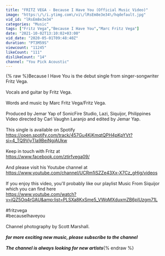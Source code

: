 ```yaml
---
title: "FRITZ VEGA - Because I Have You (Official Music Video)"
image: "https:\/\/i.ytimg.com\/vi\/lRsEm8e3e34\/hqdefault.jpg"
vid_id: "lRsEm8e3e34"
categories: "Music"
tags: ["Fritz Vega","Because I Have You","Marc Fritz Vega"]
date: "2021-10-02T13:10:02+03:00"
vid_date: "2020-05-01T09:48:40Z"
duration: "PT3M59S"
viewcount: "11245"
likeCount: "111"
dislikeCount: "14"
channel: "You Pick Acoustic"
---
```

{% raw %}Because I Have You is the debut single from singer-songwriter Fritz Vega.<br /><br />Vocals and guitar by Fritz Vega.  <br /><br />Words and music by Marc Fritz Vega/Fritz Vega.<br /><br />Produced by Jemar Yap of SonicFire Studio, Lazi, Siquijor, Philippines<br />Video directed by Carl Vaughn Laranjo and edited by Jemar Yap.<br /><br />This single is available on Spotify <br /><a rel="nofollow" target="blank" href="https://open.spotify.com/track/457Gu4KjKmqtQPH4pKpYVt?si=4_TQ9ViyTIa9BeiNgjAUkw">https://open.spotify.com/track/457Gu4KjKmqtQPH4pKpYVt?si=4_TQ9ViyTIa9BeiNgjAUkw</a><br /><br />Keep in touch with Fritz at<br /><a rel="nofollow" target="blank" href="https://www.facebook.com/ztirfvega09/">https://www.facebook.com/ztirfvega09/</a><br /><br />And please visit his Youtube channel at<br /><a rel="nofollow" target="blank" href="https://www.youtube.com/channel/UCRm1iSZZe43Xx-X7Cz_gHig/videos">https://www.youtube.com/channel/UCRm1iSZZe43Xx-X7Cz_gHig/videos</a><br /><br />If you enjoy this video, you'll probably like our playlist Music From Siquijor which you can find here<br /><a rel="nofollow" target="blank" href="https://www.youtube.com/watch?v=iQZ5Oq4rGAU&amp;list=PLSXa8KxSme5_VWqMXduxmZB6pIUzgm71L">https://www.youtube.com/watch?v=iQZ5Oq4rGAU&amp;list=PLSXa8KxSme5_VWqMXduxmZB6pIUzgm71L</a><br /><br />#fritzvega<br />#becauseIhaveyou <br /><br />Channel photography by Scott Marshall.<br /><br />*****for more exciting new music, please subscribe to the channel*****<br /><br />*****The channel is always looking for new artists*****{% endraw %}
